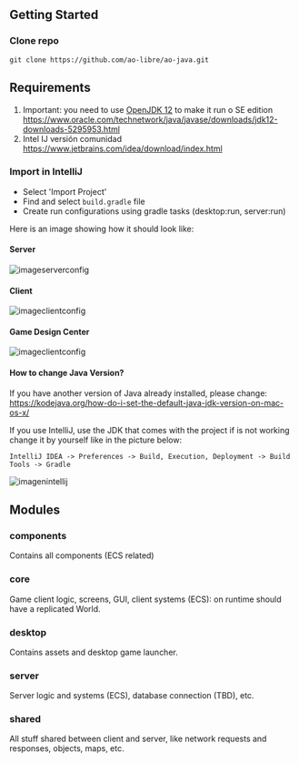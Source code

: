 ## Getting Started

### Clone repo
```
git clone https://github.com/ao-libre/ao-java.git
```
## Requirements

1. Important: you need to use [OpenJDK 12](http://jdk.java.net/12/) to make it run o SE edition https://www.oracle.com/technetwork/java/javase/downloads/jdk12-downloads-5295953.html
2. Intel IJ versión comunidad https://www.jetbrains.com/idea/download/index.html

### Import in IntelliJ
* Select 'Import Project'
* Find and select ```build.gradle``` file
* Create run configurations using gradle tasks (desktop:run, server:run)

Here is an image showing how it should look like:
#### Server
![imageserverconfig](https://cdn.discordapp.com/attachments/573645939663699988/620037001122414606/Captura_de_pantalla_de_2019-09-07_20-23-53.png)
#### Client
![imageclientconfig](https://cdn.discordapp.com/attachments/573645939663699988/620037006545649669/Captura_de_pantalla_de_2019-09-07_20-23-37.png)
#### Game Design Center
![imageclientconfig](https://cdn.discordapp.com/attachments/573645939663699988/620037009829789698/Captura_de_pantalla_de_2019-09-07_20-23-08.png)

#### How to change Java Version?
If you have another version of Java already installed, please change:
https://kodejava.org/how-do-i-set-the-default-java-jdk-version-on-mac-os-x/

If you use IntelliJ, use the JDK that comes with the project if is not working change it by yourself like in the picture below:

`IntelliJ IDEA -> Preferences -> Build, Execution, Deployment -> Build Tools -> Gradle `

![imagenintellij](https://cdn.discordapp.com/attachments/580487031197794313/627486688574308392/Captura_de_pantalla_de_2019-09-28_09-39-58.png)


## Modules

### components
Contains all components (ECS related)
### core
Game client logic, screens, GUI, client systems (ECS): on runtime should have a replicated World.
### desktop
Contains assets and desktop game launcher.
### server
Server logic and systems (ECS), database connection (TBD), etc.
### shared
All stuff shared between client and server, like network requests and responses, objects, maps, etc.

